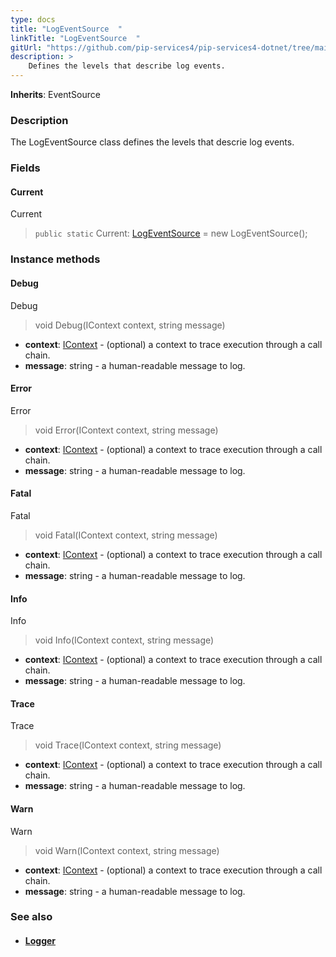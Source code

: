 ```yaml
---
type: docs
title: "LogEventSource  "
linkTitle: "LogEventSource  "
gitUrl: "https://github.com/pip-services4/pip-services4-dotnet/tree/main/pip-services4-observability-dotnet"
description: >
    Defines the levels that describe log events.
---
```


**Inherits**: EventSource

### Description

The LogEventSource class defines the levels that descrie log events.


### Fields

<span class="hide-title-link">

#### Current
Current

> `public static` Current: [LogEventSource]() = new LogEventSource();

</span>

### Instance methods

#### Debug
Debug

> void Debug(IContext context, string message)

- **context**: [IContext](../../../components/context/icontext) - (optional) a context to trace execution through a call chain.
- **message**: string - a human-readable message to log.



#### Error
Error

> void Error(IContext context, string message)

- **context**: [IContext](../../../components/context/icontext) - (optional) a context to trace execution through a call chain.
- **message**: string - a human-readable message to log.


#### Fatal
Fatal

> void Fatal(IContext context, string message)

- **context**: [IContext](../../../components/context/icontext) - (optional) a context to trace execution through a call chain.
- **message**: string - a human-readable message to log.



#### Info
Info

> void Info(IContext context, string message)

- **context**: [IContext](../../../components/context/icontext) - (optional) a context to trace execution through a call chain.
- **message**: string - a human-readable message to log.


#### Trace
Trace

> void Trace(IContext context, string message)

- **context**: [IContext](../../../components/context/icontext) - (optional) a context to trace execution through a call chain.
- **message**: string - a human-readable message to log.


#### Warn
Warn

> void Warn(IContext context, string message)

- **context**: [IContext](../../../components/context/icontext) - (optional) a context to trace execution through a call chain.
- **message**: string - a human-readable message to log.



### See also
- #### [Logger](../logger)

